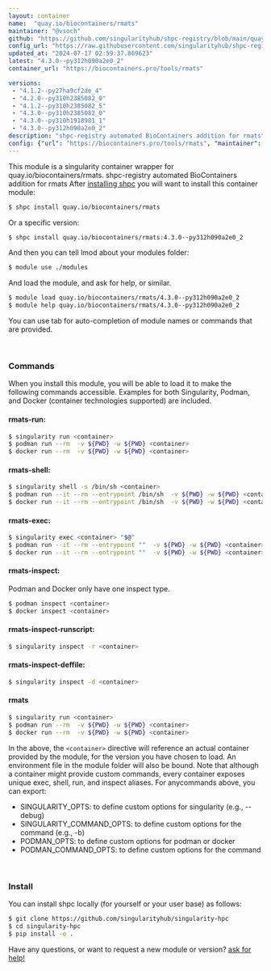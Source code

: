 ```yaml
---
layout: container
name:  "quay.io/biocontainers/rmats"
maintainer: "@vsoch"
github: "https://github.com/singularityhub/shpc-registry/blob/main/quay.io/biocontainers/rmats/container.yaml"
config_url: "https://raw.githubusercontent.com/singularityhub/shpc-registry/main/quay.io/biocontainers/rmats/container.yaml"
updated_at: "2024-07-17 02:59:37.869623"
latest: "4.3.0--py312h090a2e0_2"
container_url: "https://biocontainers.pro/tools/rmats"

versions:
 - "4.1.2--py27ha9cf2de_4"
 - "4.2.0--py310h2385082_0"
 - "4.1.2--py310h2385082_5"
 - "4.3.0--py310h2385082_0"
 - "4.3.0--py310h1918981_1"
 - "4.3.0--py312h090a2e0_2"
description: "shpc-registry automated BioContainers addition for rmats"
config: {"url": "https://biocontainers.pro/tools/rmats", "maintainer": "@vsoch", "description": "shpc-registry automated BioContainers addition for rmats", "latest": {"4.3.0--py312h090a2e0_2": "sha256:c35cb45d2182188372176dd0f4e3ac397ffe20180c1d402e8803b9da74fb06d1"}, "tags": {"4.1.2--py27ha9cf2de_4": "sha256:fa9c99eee212bbb11275d6c19cb9a77667dcec12b70e46f39eef488b80007b41", "4.2.0--py310h2385082_0": "sha256:470aa164ed6ecc3715bf78ee9700b3e5659607faf99917a78a9a5def252a06ef", "4.1.2--py310h2385082_5": "sha256:ca1346fb4d436c9fb65f2c4bf64659422138c4acfaccc062142453367f49a767", "4.3.0--py310h2385082_0": "sha256:4a72065e959e1b1453eaf451d80108dc24842116335333c524bcdff01fdb68f0", "4.3.0--py310h1918981_1": "sha256:b8fe634ed63c51c83223c487c77fecdd0d8fd2eda57d07e6928fa437a49d927b", "4.3.0--py312h090a2e0_2": "sha256:c35cb45d2182188372176dd0f4e3ac397ffe20180c1d402e8803b9da74fb06d1"}, "docker": "quay.io/biocontainers/rmats"}
---
```


This module is a singularity container wrapper for quay.io/biocontainers/rmats.
shpc-registry automated BioContainers addition for rmats
After [installing shpc](#install) you will want to install this container module:


```bash
$ shpc install quay.io/biocontainers/rmats
```

Or a specific version:

```bash
$ shpc install quay.io/biocontainers/rmats:4.3.0--py312h090a2e0_2
```

And then you can tell lmod about your modules folder:

```bash
$ module use ./modules
```

And load the module, and ask for help, or similar.

```bash
$ module load quay.io/biocontainers/rmats/4.3.0--py312h090a2e0_2
$ module help quay.io/biocontainers/rmats/4.3.0--py312h090a2e0_2
```

You can use tab for auto-completion of module names or commands that are provided.

<br>

### Commands

When you install this module, you will be able to load it to make the following commands accessible.
Examples for both Singularity, Podman, and Docker (container technologies supported) are included.

#### rmats-run:

```bash
$ singularity run <container>
$ podman run --rm  -v ${PWD} -w ${PWD} <container>
$ docker run --rm  -v ${PWD} -w ${PWD} <container>
```

#### rmats-shell:

```bash
$ singularity shell -s /bin/sh <container>
$ podman run --it --rm --entrypoint /bin/sh  -v ${PWD} -w ${PWD} <container>
$ docker run --it --rm --entrypoint /bin/sh  -v ${PWD} -w ${PWD} <container>
```

#### rmats-exec:

```bash
$ singularity exec <container> "$@"
$ podman run --it --rm --entrypoint ""  -v ${PWD} -w ${PWD} <container> "$@"
$ docker run --it --rm --entrypoint ""  -v ${PWD} -w ${PWD} <container> "$@"
```

#### rmats-inspect:

Podman and Docker only have one inspect type.

```bash
$ podman inspect <container>
$ docker inspect <container>
```

#### rmats-inspect-runscript:

```bash
$ singularity inspect -r <container>
```

#### rmats-inspect-deffile:

```bash
$ singularity inspect -d <container>
```



#### rmats

```bash
$ singularity run <container>
$ podman run --rm  -v ${PWD} -w ${PWD} <container>
$ docker run --rm  -v ${PWD} -w ${PWD} <container>
```


In the above, the `<container>` directive will reference an actual container provided
by the module, for the version you have chosen to load. An environment file in the
module folder will also be bound. Note that although a container
might provide custom commands, every container exposes unique exec, shell, run, and
inspect aliases. For anycommands above, you can export:

 - SINGULARITY_OPTS: to define custom options for singularity (e.g., --debug)
 - SINGULARITY_COMMAND_OPTS: to define custom options for the command (e.g., -b)
 - PODMAN_OPTS: to define custom options for podman or docker
 - PODMAN_COMMAND_OPTS: to define custom options for the command

<br>

### Install

You can install shpc locally (for yourself or your user base) as follows:

```bash
$ git clone https://github.com/singularityhub/singularity-hpc
$ cd singularity-hpc
$ pip install -e .
```

Have any questions, or want to request a new module or version? [ask for help!](https://github.com/singularityhub/singularity-hpc/issues)
